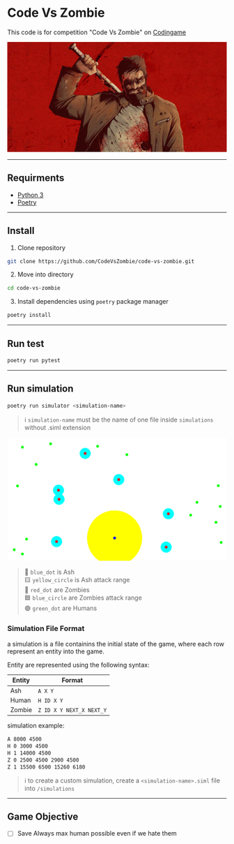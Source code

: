 # Code Vs Zombie

This code is for competition "Code Vs Zombie" on [Codingame](https://www.codingame.com/ide/puzzle/code-vs-zombies)

![preview](./assets/banner.jpg)

---

## Requirments

- [Python 3](https://www.python.org/)
- [Poetry](https://github.com/python-poetry/poetry)

---

## Install

1. Clone repository

```bash
git clone https://github.com/CodeVsZombie/code-vs-zombie.git
```

2. Move into directory

```bash
cd code-vs-zombie
```

3. Install dependencies using `poetry` package manager

```bash
poetry install
```

---

## Run test

```bash
poetry run pytest
```

---

## Run simulation

```bash
poetry run simulator <simulation-name>
```

> :information_source: `simulation-name` must be the name of one file inside `simulations` without .siml extension

![Simulation Example](./assets/simulation_example.png)

> :large_blue_circle: `blue_dot` is Ash  
> :yellow_square: `yellow_circle` is Ash attack range  
> :red_circle: `red_dot` are Zombies  
> :blue_square: `blue_circle` are Zombies attack range  
> :green_circle: `green_dot` are Humans

### Simulation File Format

a simulation is a file containins the initial state of the game, where each row represent an entity into the game.

Entity are represented using the following syntax:

| Entity | Format                   |
| ------ | ------------------------ |
| Ash    | `A X Y`                  |
| Human  | `H ID X Y`               |
| Zombie | `Z ID X Y NEXT_X NEXT_Y` |

simulation example:

```text
A 8000 4500
H 0 3000 4500
H 1 14000 4500
Z 0 2500 4500 2900 4500
Z 1 15500 6500 15260 6180
```

> :information_source: to create a custom simulation, create a `<simulation-name>.siml` file into `/simulations`

---

## Game Objective

- [ ] Save Always max human possible even if we hate them
